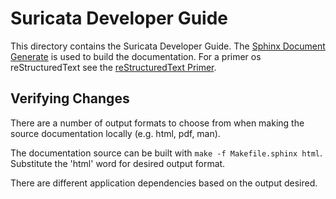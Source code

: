 # Suricata Developer Guide

This directory contains the Suricata Developer Guide. The
[Sphinx Document Generate](http://sphinx-doc.org) is used to build the
documentation. For a primer os reStructuredText see the
[reStructuredText Primer](http://sphinx-doc.org/rest.html).

## Verifying Changes

There are a number of output formats to choose from when making the source documentation locally (e.g. html, pdf, man).

The documentation source can be built with `make -f Makefile.sphinx html`. Substitute the 'html' word for desired output format.

There are different application dependencies based on the output desired.
